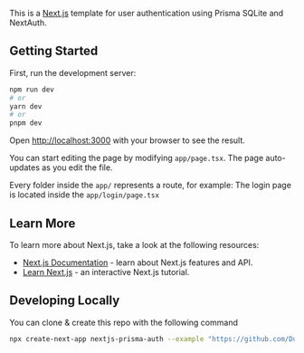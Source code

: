 This is a [Next.js](https://nextjs.org/) template for user authentication using Prisma SQLite and NextAuth.

## Getting Started

First, run the development server:

```bash
npm run dev
# or
yarn dev
# or
pnpm dev
```

Open [http://localhost:3000](http://localhost:3000) with your browser to see the result.

You can start editing the page by modifying `app/page.tsx`. The page auto-updates as you edit the file.

Every folder inside the `app/` represents a route, for example: The login page is located inside the `app/login/page.tsx`

## Learn More

To learn more about Next.js, take a look at the following resources:

- [Next.js Documentation](https://nextjs.org/docs) - learn about Next.js features and API.
- [Learn Next.js](https://nextjs.org/learn) - an interactive Next.js tutorial.

## Developing Locally

You can clone & create this repo with the following command

```bash
npx create-next-app nextjs-prisma-auth --example "https://github.com/Dutrak/nextjs-sqlite-auth-template"
```
